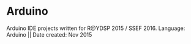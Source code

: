 # Arduino
Arduino IDE projects written for R@YDSP 2015 / SSEF 2016. Language: Arduino || Date created: Nov 2015
